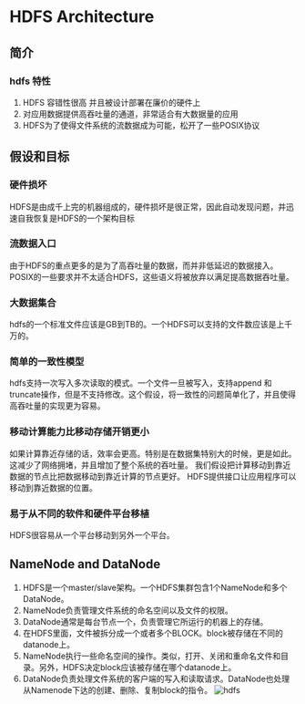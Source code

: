 # HDFS Architecture

## 简介

### hdfs 特性

1. HDFS 容错性很高 并且被设计部署在廉价的硬件上
2. 对应用数据提供高吞吐量的通道，非常适合有大数据量的应用
3. HDFS为了使得文件系统的流数据成为可能，松开了一些POSIX协议

## 假设和目标

### 硬件损坏

HDFS是由成千上完的机器组成的，硬件损坏是很正常，因此自动发现问题，并迅速自我恢复是HDFS的一个架构目标

### 流数据入口

由于HDFS的重点更多的是为了高吞吐量的数据，而并非低延迟的数据接入。POSIX的一些要求并不太适合HDFS，这些语义将被放弃以满足提高数据吞吐量。

### 大数据集合

hdfs的一个标准文件应该是GB到TB的。一个HDFS可以支持的文件数应该是上千万的。

### 简单的一致性模型

hdfs支持一次写入多次读取的模式。一个文件一旦被写入，支持append 和truncate操作，但是不支持修改。这个假设，将一致性的问题简单化了，并且使得高吞吐量的实现更为容易。

### 移动计算能力比移动存储开销更小

如果计算靠近存储的话，效率会更高。特别是在数据集特别大的时候，更是如此。这减少了网络拥堵，并且增加了整个系统的吞吐量。
我们假设把计算移动到靠近数据的节点比把数据移动到靠近计算的节点更好。
HDFS提供接口让应用程序可以移动到靠近数据的位置。

### 易于从不同的软件和硬件平台移植

HDFS很容易从一个平台移动到另外一个平台。

## NameNode and DataNode

1. HDFS是一个master/slave架构。一个HDFS集群包含1个NameNode和多个DataNode。
2. NameNode负责管理文件系统的命名空间以及文件的权限。
3. DataNode通常是每台节点一个，负责管理它所运行的机器上的存储。
4. 在HDFS里面，文件被拆分成一个或者多个BLOCK。block被存储在不同的datanode上。
5. NameNode执行一些命名空间的操作。类似，打开、关闭和重命名文件和目录。另外，HDFS决定block应该被存储在哪个datanode上。
6. DataNode负责处理文件系统的客户端的写入和读取请求。DataNode也处理从Namenode下达的创建、删除、复制block的指令。
![hdfs](http://hadoop.apache.org/docs/current/hadoop-project-dist/hadoop-hdfs/images/hdfsarchitecture.png)
